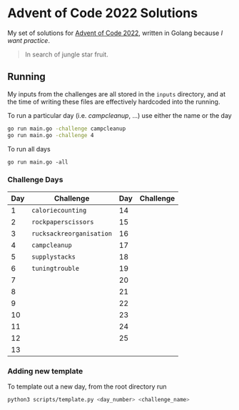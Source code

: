 # Advent of Code 2022 Solutions

My set of solutions for [Advent of Code 2022](https://adventofcode.com/2022), written in Golang because _I want practice_.

> In search of jungle star fruit.

## Running

My inputs from the challenges are all stored in the `inputs` directory, and at the time of writing these files are effectively hardcoded into the running.

To run a particular day (i.e. _campcleanup_, ...) use either the name or the day
```sh
go run main.go -challenge campcleanup
go run main.go -challenge 4
```

To run all days
```
go run main.go -all
```

### Challenge Days

Day | Challenge |Day | Challenge
----|-----------|----|----------
1 | `caloriecounting` | 14 | ` `
2 | `rockpaperscissors` | 15 | ` `
3 | `rucksackreorganisation` | 16 | ` `
4 | `campcleanup` | 17 | ` `
5 | `supplystacks` | 18 | ` `
6 | `tuningtrouble` | 19 | ` `
7 | ` ` | 20 | ` `
8 | ` ` | 21 | ` `
9 | ` ` | 22 | ` `
10 | ` ` | 23 | ` `
11 | ` ` | 24 | ` `
12 | ` ` | 25 | ` `
13 | ` `

### Adding new template

To template out a new day, from the root directory run
```sh
python3 scripts/template.py <day_number> <challenge_name>
```
